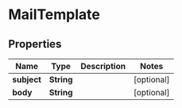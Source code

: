 

# MailTemplate


## Properties

| Name | Type | Description | Notes |
|------------ | ------------- | ------------- | -------------|
|**subject** | **String** |  |  [optional] |
|**body** | **String** |  |  [optional] |



